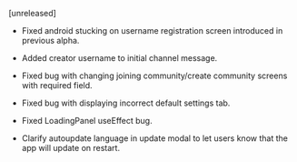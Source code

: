 [unreleased]

* Fixed android stucking on username registration screen introduced in previous alpha.

* Added creator username to initial channel message.

* Fixed bug with changing joining community/create community screens with required field.

* Fixed bug with displaying incorrect default settings tab.

* Fixed LoadingPanel useEffect bug.

* Clarify autoupdate language in update modal to let users know that the app will update on restart.
